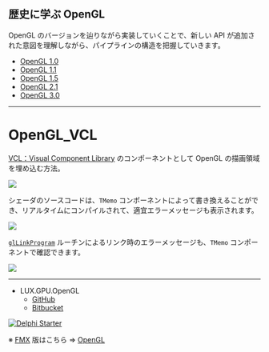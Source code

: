 ## 歴史に学ぶ OpenGL

OpenGL のバージョンを辿りながら実装していくことで、新しい API が追加された意図を理解しながら、パイプラインの構造を把握していきます。

* [OpenGL 1.0](https://github.com/LUXOPHIA/OpenGL_VCL/tree/OpenGL-1.0)
* [OpenGL 1.1](https://github.com/LUXOPHIA/OpenGL_VCL/tree/OpenGL-1.1)
* [OpenGL 1.5](https://github.com/LUXOPHIA/OpenGL_VCL/tree/OpenGL-1.5)
* [OpenGL 2.1](https://github.com/LUXOPHIA/OpenGL_VCL/tree/OpenGL-2.1)
* [OpenGL 3.0](https://github.com/LUXOPHIA/OpenGL_VCL/tree/OpenGL-3.0)

----

# OpenGL_VCL
[VCL：Visual Component Library](https://www.wikiwand.com/ja/Visual_Component_Library) のコンポーネントとして OpenGL の描画領域を埋め込む方法。

![](https://github.com/LUXOPHIA/OpenGL_VCL/raw/master/--------/_SCREENSHOT/OpenGL_VCL.png)

シェーダのソースコードは、`TMemo` コンポーネントによって書き換えることができ、リアルタイムにコンパイルされて、適宜エラーメッセージも表示されます。

![](https://github.com/LUXOPHIA/OpenGL_VCL/raw/master/--------/_SCREENSHOT/OpenGL_VCL-Shader-Vertex.png)

[`glLinkProgram`](https://www.khronos.org/registry/OpenGL-Refpages/gl4/html/glLinkProgram.xhtml) ルーチンによるリンク時のエラーメッセージも、`TMemo` コンポーネントで確認できます。

![](https://github.com/LUXOPHIA/OpenGL_VCL/raw/master/--------/_SCREENSHOT/OpenGL_VCL-Program.png)

----
* LUX.GPU.OpenGL
    * [GitHub](https://github.com/LUXOPHIA/LUX.GPU.OpenGL)
    * [Bitbucket](https://bitbucket.org/LUXOPHIA/lux.gpu.opengl)

[![Delphi Starter](http://img.en25.com/EloquaImages/clients/Embarcadero/%7B063f1eec-64a6-4c19-840f-9b59d407c914%7D_dx-starter-bn159.png)](https://www.embarcadero.com/jp/products/delphi/starter)

※ [FMX](https://www.wikiwand.com/en/FireMonkey) 版はこちら ⇒ [OpenGL](https://github.com/LUXOPHIA/OpenGL/)
